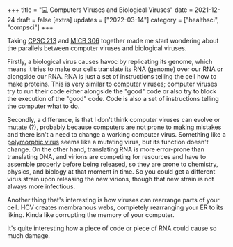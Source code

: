 +++
title = "💻 Computers Viruses and Biological Viruses"
date = 2021-12-24
draft = false
[extra]
updates = ["2022-03-14"]
category = ["healthsci", "compsci"]
+++

Taking [CPSC 213](@/school/cpsc213.md) and [MICB 306](@/school/micb306.md) together made me start wondering about the parallels between computer viruses and biological viruses. 

Firstly, a biological virus causes havoc by replicating its genome, which means it tries to make our cells translate its RNA (genome) over our RNA or alongside our RNA. RNA is just a set of instructions telling the cell how to make proteins. This is very similar to computer viruses; computer viruses try to run their code either alongside the "good" code or also try to block the execution of the "good" code. Code is also a set of instructions telling the computer what to do. 

Secondly, a difference, is that I don't think computer viruses can evolve or mutate (?), probably because computers are not prone to making mistakes and there isn't a need to change a working computer virus. Something like a [polymorphic virus](https://en.wikipedia.org/wiki/Polymorphic_code) seems like a mutating virus, but its function doesn't change. On the other hand, translating RNA is more error-prone than translating DNA, and virions are competing for resources and have to assemble properly before being released, so they are prone to chemistry, physics, and biology at that moment in time. So you could get a different virus strain upon releasing the new virions, though that new strain is not always more infectious. 

Another thing that's interesting is how viruses can rearrange parts of your cell. HCV creates membranous webs, completely rearranging your ER to its liking. Kinda like corrupting the memory of your computer. 

It's quite interesting how a piece of code or piece of RNA could cause so much damage. 
